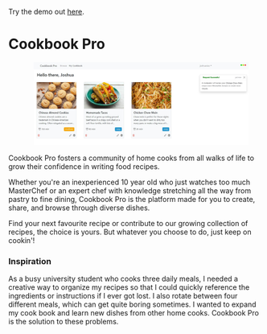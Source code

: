 Try the demo out [here](https://cookbookpro.netlify.app/).

# Cookbook Pro

<img src='client/src/images/appExample.jpg' alt='fullscreen screenshot of app' width='85%' style='margin-left: 50px;'>

Cookbook Pro fosters a community of home cooks from all walks of life to grow their confidence in writing food recipes.

 Whether you're an inexperienced 10 year old who just watches too much MasterChef or an expert chef with knowledge stretching all the way from pastry to fine dining, Cookbook Pro is the platform made for you to create, share, and browse through diverse dishes. 
 
 Find your next favourite recipe or contribute to our growing collection of recipes, the choice is yours. But whatever you choose to do, just keep on cookin'!

 ### Inspiration
 As a busy university student who cooks three daily meals, I needed a creative way to organize my recipes so that I could quickly reference the ingredients or instructions if I ever got lost. I also rotate between four different meals, which can get quite boring sometimes. I wanted to expand my cook book and learn new dishes from other home cooks. Cookbook Pro is the solution to these problems.